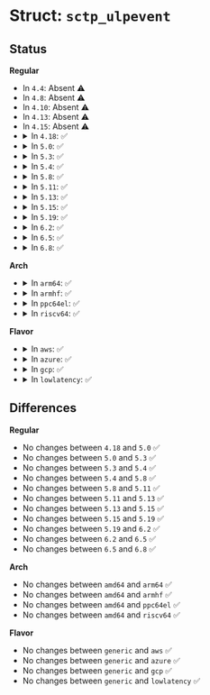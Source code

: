 # Struct: <code>sctp_ulpevent</code>

## Status
<b>Regular</b>
<ul>
<li>
In <code>4.4</code>: Absent ⚠️
</li>
<li>
In <code>4.8</code>: Absent ⚠️
</li>
<li>
In <code>4.10</code>: Absent ⚠️
</li>
<li>
In <code>4.13</code>: Absent ⚠️
</li>
<li>
In <code>4.15</code>: Absent ⚠️
</li>
<li>
<details>
<summary>In <code>4.18</code>: ✅</summary>

```c
struct sctp_ulpevent {
    struct sctp_association *asoc;
    struct sctp_chunk *chunk;
    unsigned int rmem_len;
    __u32 mid;
    __u16 ssn;
    __u32 ppid;
    __u32 fsn;
    __u32 tsn;
    __u32 cumtsn;
    __u16 stream;
    __u16 flags;
    __u16 msg_flags;
};
```
</details>
</li>
<li>
<details>
<summary>In <code>5.0</code>: ✅</summary>

```c
struct sctp_ulpevent {
    struct sctp_association *asoc;
    struct sctp_chunk *chunk;
    unsigned int rmem_len;
    __u32 mid;
    __u16 ssn;
    __u32 ppid;
    __u32 fsn;
    __u32 tsn;
    __u32 cumtsn;
    __u16 stream;
    __u16 flags;
    __u16 msg_flags;
};
```
</details>
</li>
<li>
<details>
<summary>In <code>5.3</code>: ✅</summary>

```c
struct sctp_ulpevent {
    struct sctp_association *asoc;
    struct sctp_chunk *chunk;
    unsigned int rmem_len;
    __u32 mid;
    __u16 ssn;
    __u32 ppid;
    __u32 fsn;
    __u32 tsn;
    __u32 cumtsn;
    __u16 stream;
    __u16 flags;
    __u16 msg_flags;
};
```
</details>
</li>
<li>
<details>
<summary>In <code>5.4</code>: ✅</summary>

```c
struct sctp_ulpevent {
    struct sctp_association *asoc;
    struct sctp_chunk *chunk;
    unsigned int rmem_len;
    __u32 mid;
    __u16 ssn;
    __u32 ppid;
    __u32 fsn;
    __u32 tsn;
    __u32 cumtsn;
    __u16 stream;
    __u16 flags;
    __u16 msg_flags;
};
```
</details>
</li>
<li>
<details>
<summary>In <code>5.8</code>: ✅</summary>

```c
struct sctp_ulpevent {
    struct sctp_association *asoc;
    struct sctp_chunk *chunk;
    unsigned int rmem_len;
    __u32 mid;
    __u16 ssn;
    __u32 ppid;
    __u32 fsn;
    __u32 tsn;
    __u32 cumtsn;
    __u16 stream;
    __u16 flags;
    __u16 msg_flags;
};
```
</details>
</li>
<li>
<details>
<summary>In <code>5.11</code>: ✅</summary>

```c
struct sctp_ulpevent {
    struct sctp_association *asoc;
    struct sctp_chunk *chunk;
    unsigned int rmem_len;
    __u32 mid;
    __u16 ssn;
    __u32 ppid;
    __u32 fsn;
    __u32 tsn;
    __u32 cumtsn;
    __u16 stream;
    __u16 flags;
    __u16 msg_flags;
};
```
</details>
</li>
<li>
<details>
<summary>In <code>5.13</code>: ✅</summary>

```c
struct sctp_ulpevent {
    struct sctp_association *asoc;
    struct sctp_chunk *chunk;
    unsigned int rmem_len;
    __u32 mid;
    __u16 ssn;
    __u32 ppid;
    __u32 fsn;
    __u32 tsn;
    __u32 cumtsn;
    __u16 stream;
    __u16 flags;
    __u16 msg_flags;
};
```
</details>
</li>
<li>
<details>
<summary>In <code>5.15</code>: ✅</summary>

```c
struct sctp_ulpevent {
    struct sctp_association *asoc;
    struct sctp_chunk *chunk;
    unsigned int rmem_len;
    __u32 mid;
    __u16 ssn;
    __u32 ppid;
    __u32 fsn;
    __u32 tsn;
    __u32 cumtsn;
    __u16 stream;
    __u16 flags;
    __u16 msg_flags;
};
```
</details>
</li>
<li>
<details>
<summary>In <code>5.19</code>: ✅</summary>

```c
struct sctp_ulpevent {
    struct sctp_association *asoc;
    struct sctp_chunk *chunk;
    unsigned int rmem_len;
    __u32 mid;
    __u16 ssn;
    __u32 ppid;
    __u32 fsn;
    __u32 tsn;
    __u32 cumtsn;
    __u16 stream;
    __u16 flags;
    __u16 msg_flags;
};
```
</details>
</li>
<li>
<details>
<summary>In <code>6.2</code>: ✅</summary>

```c
struct sctp_ulpevent {
    struct sctp_association *asoc;
    struct sctp_chunk *chunk;
    unsigned int rmem_len;
    __u32 mid;
    __u16 ssn;
    __u32 ppid;
    __u32 fsn;
    __u32 tsn;
    __u32 cumtsn;
    __u16 stream;
    __u16 flags;
    __u16 msg_flags;
};
```
</details>
</li>
<li>
<details>
<summary>In <code>6.5</code>: ✅</summary>

```c
struct sctp_ulpevent {
    struct sctp_association *asoc;
    struct sctp_chunk *chunk;
    unsigned int rmem_len;
    __u32 mid;
    __u16 ssn;
    __u32 ppid;
    __u32 fsn;
    __u32 tsn;
    __u32 cumtsn;
    __u16 stream;
    __u16 flags;
    __u16 msg_flags;
};
```
</details>
</li>
<li>
<details>
<summary>In <code>6.8</code>: ✅</summary>

```c
struct sctp_ulpevent {
    struct sctp_association *asoc;
    struct sctp_chunk *chunk;
    unsigned int rmem_len;
    __u32 mid;
    __u16 ssn;
    __u32 ppid;
    __u32 fsn;
    __u32 tsn;
    __u32 cumtsn;
    __u16 stream;
    __u16 flags;
    __u16 msg_flags;
};
```
</details>
</li>
</ul>
<b>Arch</b>
<ul>
<li>
<details>
<summary>In <code>arm64</code>: ✅</summary>

```c
struct sctp_ulpevent {
    struct sctp_association *asoc;
    struct sctp_chunk *chunk;
    unsigned int rmem_len;
    __u32 mid;
    __u16 ssn;
    __u32 ppid;
    __u32 fsn;
    __u32 tsn;
    __u32 cumtsn;
    __u16 stream;
    __u16 flags;
    __u16 msg_flags;
};
```
</details>
</li>
<li>
<details>
<summary>In <code>armhf</code>: ✅</summary>

```c
struct sctp_ulpevent {
    struct sctp_association *asoc;
    struct sctp_chunk *chunk;
    unsigned int rmem_len;
    __u32 mid;
    __u16 ssn;
    __u32 ppid;
    __u32 fsn;
    __u32 tsn;
    __u32 cumtsn;
    __u16 stream;
    __u16 flags;
    __u16 msg_flags;
};
```
</details>
</li>
<li>
<details>
<summary>In <code>ppc64el</code>: ✅</summary>

```c
struct sctp_ulpevent {
    struct sctp_association *asoc;
    struct sctp_chunk *chunk;
    unsigned int rmem_len;
    __u32 mid;
    __u16 ssn;
    __u32 ppid;
    __u32 fsn;
    __u32 tsn;
    __u32 cumtsn;
    __u16 stream;
    __u16 flags;
    __u16 msg_flags;
};
```
</details>
</li>
<li>
<details>
<summary>In <code>riscv64</code>: ✅</summary>

```c
struct sctp_ulpevent {
    struct sctp_association *asoc;
    struct sctp_chunk *chunk;
    unsigned int rmem_len;
    __u32 mid;
    __u16 ssn;
    __u32 ppid;
    __u32 fsn;
    __u32 tsn;
    __u32 cumtsn;
    __u16 stream;
    __u16 flags;
    __u16 msg_flags;
};
```
</details>
</li>
</ul>
<b>Flavor</b>
<ul>
<li>
<details>
<summary>In <code>aws</code>: ✅</summary>

```c
struct sctp_ulpevent {
    struct sctp_association *asoc;
    struct sctp_chunk *chunk;
    unsigned int rmem_len;
    __u32 mid;
    __u16 ssn;
    __u32 ppid;
    __u32 fsn;
    __u32 tsn;
    __u32 cumtsn;
    __u16 stream;
    __u16 flags;
    __u16 msg_flags;
};
```
</details>
</li>
<li>
<details>
<summary>In <code>azure</code>: ✅</summary>

```c
struct sctp_ulpevent {
    struct sctp_association *asoc;
    struct sctp_chunk *chunk;
    unsigned int rmem_len;
    __u32 mid;
    __u16 ssn;
    __u32 ppid;
    __u32 fsn;
    __u32 tsn;
    __u32 cumtsn;
    __u16 stream;
    __u16 flags;
    __u16 msg_flags;
};
```
</details>
</li>
<li>
<details>
<summary>In <code>gcp</code>: ✅</summary>

```c
struct sctp_ulpevent {
    struct sctp_association *asoc;
    struct sctp_chunk *chunk;
    unsigned int rmem_len;
    __u32 mid;
    __u16 ssn;
    __u32 ppid;
    __u32 fsn;
    __u32 tsn;
    __u32 cumtsn;
    __u16 stream;
    __u16 flags;
    __u16 msg_flags;
};
```
</details>
</li>
<li>
<details>
<summary>In <code>lowlatency</code>: ✅</summary>

```c
struct sctp_ulpevent {
    struct sctp_association *asoc;
    struct sctp_chunk *chunk;
    unsigned int rmem_len;
    __u32 mid;
    __u16 ssn;
    __u32 ppid;
    __u32 fsn;
    __u32 tsn;
    __u32 cumtsn;
    __u16 stream;
    __u16 flags;
    __u16 msg_flags;
};
```
</details>
</li>
</ul>

## Differences
<b>Regular</b>
<ul>
<li>
No changes between <code>4.18</code> and <code>5.0</code> ✅
</li>
<li>
No changes between <code>5.0</code> and <code>5.3</code> ✅
</li>
<li>
No changes between <code>5.3</code> and <code>5.4</code> ✅
</li>
<li>
No changes between <code>5.4</code> and <code>5.8</code> ✅
</li>
<li>
No changes between <code>5.8</code> and <code>5.11</code> ✅
</li>
<li>
No changes between <code>5.11</code> and <code>5.13</code> ✅
</li>
<li>
No changes between <code>5.13</code> and <code>5.15</code> ✅
</li>
<li>
No changes between <code>5.15</code> and <code>5.19</code> ✅
</li>
<li>
No changes between <code>5.19</code> and <code>6.2</code> ✅
</li>
<li>
No changes between <code>6.2</code> and <code>6.5</code> ✅
</li>
<li>
No changes between <code>6.5</code> and <code>6.8</code> ✅
</li>
</ul>
<b>Arch</b>
<ul>
<li>
No changes between <code>amd64</code> and <code>arm64</code> ✅
</li>
<li>
No changes between <code>amd64</code> and <code>armhf</code> ✅
</li>
<li>
No changes between <code>amd64</code> and <code>ppc64el</code> ✅
</li>
<li>
No changes between <code>amd64</code> and <code>riscv64</code> ✅
</li>
</ul>
<b>Flavor</b>
<ul>
<li>
No changes between <code>generic</code> and <code>aws</code> ✅
</li>
<li>
No changes between <code>generic</code> and <code>azure</code> ✅
</li>
<li>
No changes between <code>generic</code> and <code>gcp</code> ✅
</li>
<li>
No changes between <code>generic</code> and <code>lowlatency</code> ✅
</li>
</ul>
